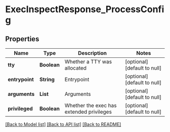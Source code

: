 # ExecInspectResponse_ProcessConfig
## Properties

| Name | Type | Description | Notes |
|------------ | ------------- | ------------- | -------------|
| **tty** | **Boolean** | Whether a TTY was allocated | [optional] [default to null] |
| **entrypoint** | **String** | Entrypoint | [optional] [default to null] |
| **arguments** | **List** | Arguments | [optional] [default to null] |
| **privileged** | **Boolean** | Whether the exec has extended privileges | [optional] [default to null] |

[[Back to Model list]](../README.md#documentation-for-models) [[Back to API list]](../README.md#documentation-for-api-endpoints) [[Back to README]](../README.md)

